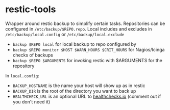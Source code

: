 # restic-tools
Wrapper around restic backup to simplify certain tasks. 
Repositories can be configured in `/etc/backup/$REPO.repo`. 
Local includes and excludes in `/etc/backup/local.config` or `/etc/backup/local.exclude`

* `backup $REPO local` for local backup to repo configured by 
* `backup $REPO monitor $HOST $WARN_HOURS $CRIT_HOURS` for Nagios/Icinga checks of backups
* `backup $REPO $ARGUMENTS` for invoking restic with $ARGUMENTS for the repository

In `local.config`:
* `BACKUP_HOSTNAME` is the name your host will show up as in restic
* `BACKUP_DIR` is the root of the directory you want to back up
* `HEALTHCHECK_URL` is an optional URL to [healthchecks.io](https://healthchecks.io/checks/) (comment out if you don't need it)
